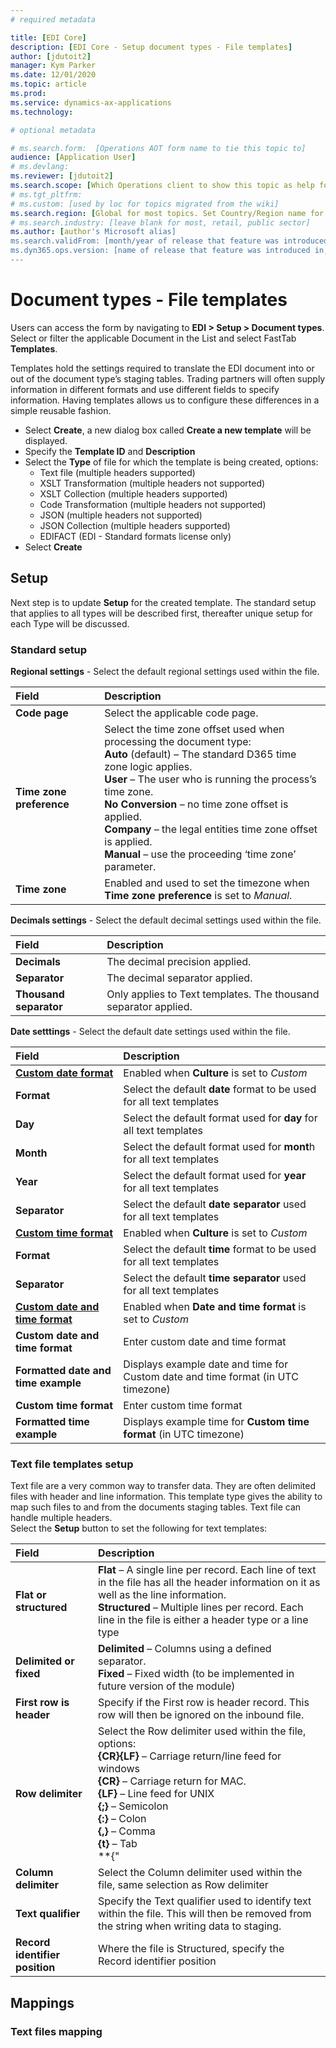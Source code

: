 ```yaml
---
# required metadata

title: [EDI Core]
description: [EDI Core - Setup document types - File templates]
author: [jdutoit2]
manager: Kym Parker
ms.date: 12/01/2020
ms.topic: article
ms.prod: 
ms.service: dynamics-ax-applications
ms.technology: 

# optional metadata

# ms.search.form:  [Operations AOT form name to tie this topic to]
audience: [Application User]
# ms.devlang: 
ms.reviewer: [jdutoit2]
ms.search.scope: [Which Operations client to show this topic as help for, to be set by content strategist, see list here: https://microsoft.sharepoint.com/teams/DynDoc/_layouts/15/WopiFrame.aspx?sourcedoc={23419e1c-eb64-42e9-aa9b-79875b428718}&action=edit&wd=target%28Core%20Dynamics%20AX%20CP%20requirements%2Eone%7C4CC185C0%2DEFAA%2D42CD%2D94B9%2D8F2A45E7F61A%2FVersions%20list%20for%20docs%20topics%7CC14BE630%2D5151%2D49D6%2D8305%2D554B5084593C%2F%29]
# ms.tgt_pltfrm: 
# ms.custom: [used by loc for topics migrated from the wiki]
ms.search.region: [Global for most topics. Set Country/Region name for localizations]
# ms.search.industry: [leave blank for most, retail, public sector]
ms.author: [author's Microsoft alias]
ms.search.validFrom: [month/year of release that feature was introduced in, in format yyyy-mm-dd]
ms.dyn365.ops.version: [name of release that feature was introduced in, see list here: https://microsoft.sharepoint.com/teams/DynDoc/_layouts/15/WopiFrame.aspx?sourcedoc={23419e1c-eb64-42e9-aa9b-79875b428718}&action=edit&wd=target%28Core%20Dynamics%20AX%20CP%20requirements%2Eone%7C4CC185C0%2DEFAA%2D42CD%2D94B9%2D8F2A45E7F61A%2FVersions%20list%20for%20docs%20topics%7CC14BE630%2D5151%2D49D6%2D8305%2D554B5084593C%2F%29]
---
```


# Document types - File templates

Users can access the form by navigating to **EDI > Setup > Document types**. <br>
Select or filter the applicable Document in the List and select FastTab **Templates**.

Templates hold the settings required to translate the EDI document into or out of the document type’s staging tables. Trading partners will often supply information in different formats and use different fields to specify information.  Having templates allows us to configure these differences in a simple reusable fashion.
- Select **Create**, a new dialog box called **Create a new template** will be displayed.
- Specify the **Template ID** and **Description**
- Select the **Type** of file for which the template is being created, options:
    - Text file (multiple headers supported)
    - XSLT Transformation (multiple headers not supported)
    - XSLT Collection (multiple headers supported)
    - Code Transformation (multiple headers not supported)
    - JSON (multiple headers not supported)
    - JSON Collection (multiple headers supported)
    - EDIFACT (EDI - Standard formats license only)
-	Select **Create**

## Setup
Next step is to update **Setup** for the created template.
The standard setup that applies to all types will be described first, thereafter unique setup for each Type will be discussed.

### Standard setup

**Regional settings** - Select the default regional settings used within the file.

**Field** 	                      | **Description**
:-------------------------------- |:-------------------------------------
**Code page**                     |	Select the applicable code page.
**Time zone preference**          |	Select the time zone offset used when processing the document type: <br> **Auto** (default) – The standard D365 time zone logic applies. <br> **User** – The user who is running the process’s time zone. <br> **No Conversion** – no time zone offset is applied. <br> **Company** – the legal entities time zone offset is applied. <br> **Manual** – use the proceeding ‘time zone’ parameter.
**Time zone**                     |	Enabled and used to set the timezone when **Time zone preference** is set to _Manual_.

**Decimals settings** - Select the default decimal settings used within the file.

**Field** 	                      | **Description**
:-------------------------------- |:-------------------------------------
**Decimals**                      |	The decimal precision applied.
**Separator**                     | The decimal separator applied.
**Thousand separator**            | Only applies to Text templates. The thousand separator applied.

**Date setttings** - Select the default date settings used within the file.

**Field** 	                      | **Description**
:-------------------------------- |:-------------------------------------
<ins>**Custom date format**</ins> | Enabled when **Culture** is set to *Custom*
**Format**                        |	Select the default **date** format to be used for all text templates
**Day**                           |	Select the default format used for **day** for all text templates
**Month**                         |	Select the default format used for **mont**h for all text templates
**Year**                          |	Select the default format used for **year** for all text templates
**Separator**                     |	Select the default **date separator** used for all text templates
<ins>**Custom time format**</ins> | Enabled when **Culture** is set to *Custom*
**Format**                        |	Select the default **time** format to be used for all text templates
**Separator**                     |	Select the default **time separator** used for all text templates
<ins>**Custom date and time format**</ins> | Enabled when **Date and time format** is set to _Custom_
**Custom date and time format**   |	Enter custom date and time format
**Formatted date and time example** |	Displays example date and time for Custom date and time format (in UTC timezone)
**Custom time format**            |	Enter custom time format
**Formatted time example**        |	Displays example time for **Custom time format** (in UTC timezone)

### Text file templates setup

Text file are a very common way to transfer data. They are often delimited files with header and line information. This template type gives the ability to map such files to and from the documents staging tables. Text file can handle multiple headers. <br>
Select the **Setup** button to set the following for text templates:

**Field** 	                      | **Description**
:-------------------------------- |:-------------------------------------
**Flat or structured**            | **Flat** – A single line per record. Each line of text in the file has all the header information on it as well as the line information. <br> **Structured** – Multiple lines per record. Each line in the file is either a header type or a line type
**Delimited or fixed**            | **Delimited** – Columns using a defined separator. <br> **Fixed** – Fixed width (to be implemented in future version of the module)
**First row is header**           | Specify if the First row is header record. This row will then be ignored on the inbound file.
**Row delimiter**                 |	Select the Row delimiter used within the file, options: <br> **{CR}{LF}** – Carriage return/line feed for windows <br> **{CR}** – Carriage return for MAC. <br> **{LF}** – Line feed for UNIX <br> **{;}** – Semicolon <br> **{:}** – Colon <br> **{,}** – Comma <br> **{t}** – Tab <br> **{"|"}** Vertical bar
**Column delimiter**              |	Select the Column delimiter used within the file, same selection as Row delimiter
**Text qualifier**                |	Specify the Text qualifier used to identify text within the file. This will then be removed from the string when writing data to staging.
**Record identifier position**    |	Where the file is Structured, specify the Record identifier position

## Mappings

### Text files mapping
